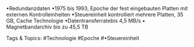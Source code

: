 •Redundanzdaten
•1975 bis 1993, Epoche der fest eingebauten Platten mit externen Kontrolleinheiten
•Steuereinheit kontrolliert mehrere Platten, 35 GB, Cache Technologie
•Datentransferratebis 4,5 MB/s
• Magnetbandarchiv bis zu 45,5 TB

   Tags & Topics:
   #Technologie
   #Epoche
   #•Steuereinheit